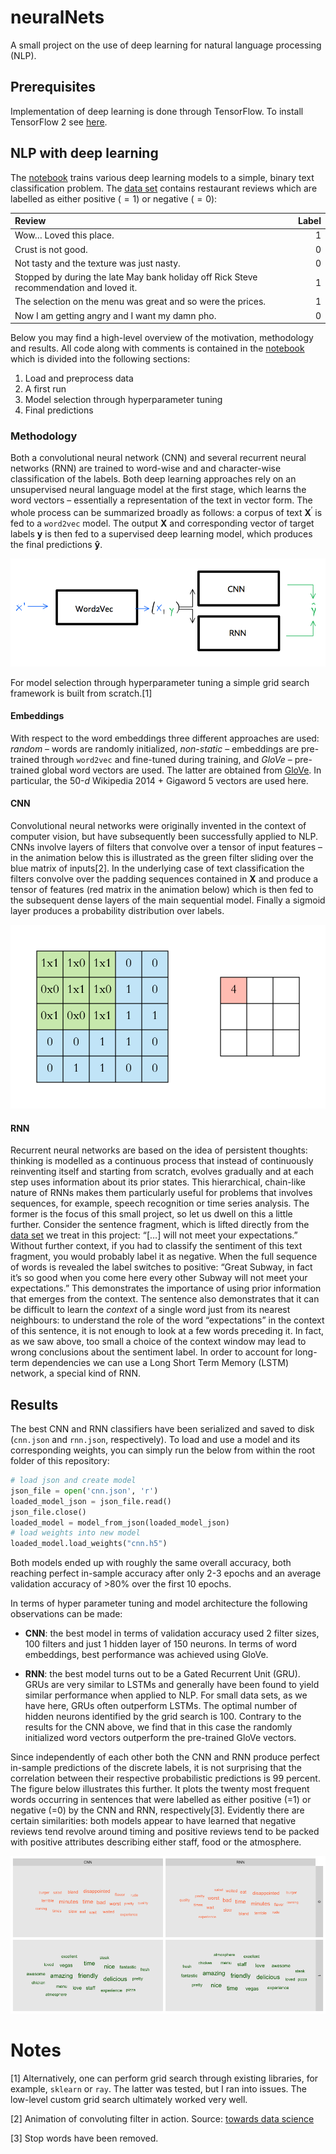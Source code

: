 
# neuralNets

A small project on the use of deep learning for natural language
processing (NLP).

## Prerequisites

Implementation of deep learning is done through TensorFlow. To install
TensorFlow 2 see [here](https://www.tensorflow.org/install/).

## NLP with deep learning

The [notebook](notebook.ipynb) trains various deep learning models to a
simple, binary text classification problem. The [data
set](data/data.txt) contains restaurant reviews which are labelled as
either positive ( = 1) or negative ( = 0):

<table>
<thead>
<tr>
<th style="text-align:left;">
Review
</th>
<th style="text-align:right;">
Label
</th>
</tr>
</thead>
<tbody>
<tr>
<td style="text-align:left;">
Wow… Loved this place.
</td>
<td style="text-align:right;">
1
</td>
</tr>
<tr>
<td style="text-align:left;">
Crust is not good.
</td>
<td style="text-align:right;">
0
</td>
</tr>
<tr>
<td style="text-align:left;">
Not tasty and the texture was just nasty.
</td>
<td style="text-align:right;">
0
</td>
</tr>
<tr>
<td style="text-align:left;">
Stopped by during the late May bank holiday off Rick Steve
recommendation and loved it.
</td>
<td style="text-align:right;">
1
</td>
</tr>
<tr>
<td style="text-align:left;">
The selection on the menu was great and so were the prices.
</td>
<td style="text-align:right;">
1
</td>
</tr>
<tr>
<td style="text-align:left;">
Now I am getting angry and I want my damn pho.
</td>
<td style="text-align:right;">
0
</td>
</tr>
</tbody>
</table>

Below you may find a high-level overview of the motivation, methodology
and results. All code along with comments is contained in the
[notebook](notebook.ipynb) which is divided into the following sections:

1.  Load and preprocess data
2.  A first run
3.  Model selection through hyperparameter tuning
4.  Final predictions

### Methodology

Both a convolutional neural network (CNN) and several recurrent neural
networks (RNN) are trained to word-wise and and character-wise
classification of the labels. Both deep learning approaches rely on an
unsupervised neural language model at the first stage, which learns the
word vectors – essentially a representation of the text in vector form.
The whole process can be summarized broadly as follows: a corpus of text
**X**<sup>′</sup> is fed to a `word2vec` model. The output **X** and
corresponding vector of target labels **y** is then fed to a supervised
deep learning model, which produces the final predictions **ŷ**.

![](www/process_flow.png)

For model selection through hyperparameter tuning a simple grid search
framework is built from scratch.[1]

#### Embeddings

With respect to the word embeddings three different approaches are used:
*random* – words are randomly initialized, *non-static* – embeddings are
pre-trained through `word2vec` and fine-tuned during training, and
*GloVe* – pre-trained global word vectors are used. The latter are
obtained from [GloVe](https://nlp.stanford.edu/projects/glove/). In
particular, the 50-*d* Wikipedia 2014 + Gigaword 5 vectors are used
here.

#### CNN

Convolutional neural networks were originally invented in the context of
computer vision, but have subsequently been successfully applied to NLP.
CNNs involve layers of filters that convolve over a tensor of input
features – in the animation below this is illustrated as the green
filter sliding over the blue matrix of inputs[2]. In the underlying case
of text classification the filters convolve over the padding sequences
contained in **X** and produce a tensor of features (red matrix in the
animation below) which is then fed to the subsequent dense layers of the
main sequential model. Finally a sigmoid layer produces a probability
distribution over labels.

![](www/cnn.gif)

#### RNN

Recurrent neural networks are based on the idea of persistent thoughts:
thinking is modelled as a continuous process that instead of
continuously reinventing itself and starting from scratch, evolves
gradually and at each step uses information about its prior states. This
hierarchical, chain-like nature of RNNs makes them particularly useful
for problems that involves sequences, for example, speech recognition or
time series analysis. The former is the focus of this small project, so
let us dwell on this a little further. Consider the sentence fragment,
which is lifted directly from the [data set](data/data.txt) we treat in
this project: “\[…\] will not meet your expectations.” Without further
context, if you had to classify the sentiment of this text fragment, you
would probably label it as negative. When the full sequence of words is
revealed the label switches to positive: “Great Subway, in fact it’s so
good when you come here every other Subway will not meet your
expectations.” This demonstrates the importance of using prior
information that emerges from the context. The sentence also
demonstrates that it can be difficult to learn the *context* of a single
word just from its nearest neighbours: to understand the role of the
word “expectations” in the context of this sentence, it is not enough to
look at a few words preceding it. In fact, as we saw above, too small a
choice of the context window may lead to wrong conclusions about the
sentiment label. In order to account for long-term dependencies we can
use a Long Short Term Memory (LSTM) network, a special kind of RNN.

## Results

The best CNN and RNN classifiers have been serialized and saved to disk
(`cnn.json` and `rnn.json`, respectively). To load and use a model and
its corresponding weights, you can simply run the below from within the
root folder of this repository:

``` python
# load json and create model
json_file = open('cnn.json', 'r')
loaded_model_json = json_file.read()
json_file.close()
loaded_model = model_from_json(loaded_model_json)
# load weights into new model
loaded_model.load_weights("cnn.h5")
```

Both models ended up with roughly the same overall accuracy, both
reaching perfect in-sample accuracy after only 2-3 epochs and an average
validation accuracy of &gt;80% over the first 10 epochs.

In terms of hyper parameter tuning and model architecture the following
observations can be made:

-   **CNN**: the best model in terms of validation accuracy used 2
    filter sizes, 100 filters and just 1 hidden layer of 150 neurons. In
    terms of word embeddings, best performance was achieved using GloVe.

-   **RNN**: the best model turns out to be a Gated Recurrent Unit
    (GRU). GRUs are very similar to LSTMs and generally have been found
    to yield similar performance when applied to NLP. For small data
    sets, as we have here, GRUs often outperform LSTMs. The optimal
    number of hidden neurons identified by the grid search is 100.
    Contrary to the results for the CNN above, we find that in this case
    the randomly initialized word vectors outperform the pre-trained
    GloVe vectors.

Since independently of each other both the CNN and RNN produce perfect
in-sample predictions of the discrete labels, it is not surprising that
the correlation between their respective probabilistic predictions is 99
percent. The figure below illustrates this further. It plots the twenty
most frequent words occurring in sentences that were labelled as either
positive (=1) or negative (=0) by the CNN and RNN, respectively[3].
Evidently there are certain similarities: both models appear to have
learned that negative reviews tend revolve around timing and positive
reviews tend to be packed with positive attributes describing either
staff, food or the atmosphere.

![](README_files/figure-gfm/clouds-1.png)<!-- -->

# Notes

[1] Alternatively, one can perform grid search through existing
libraries, for example, `sklearn` or `ray`. The latter was tested, but I
ran into issues. The low-level custom grid search ultimately worked very
well.

[2] Animation of convoluting filter in action. Source: [towards data
science](https://towardsdatascience.com/applied-deep-learning-part-4-convolutional-neural-networks-584bc134c1e2)

[3] Stop words have been removed.
